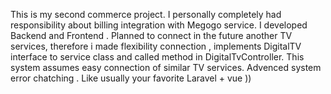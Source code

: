 This is my second commerce project. I personally completely had responsibility about billing integration with Megogo service. I developed Backend and Frontend . Planned to connect in the future another TV services, therefore i made flexibility connection , implements DigitalTV interface to service class and called method in DigitalTvController. This system assumes easy connection of similar TV services. Advenced system error chatching . 
Like usually your favorite Laravel + vue )) 

